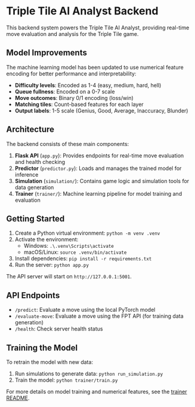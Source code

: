 # Triple Tile AI Analyst Backend

This backend system powers the Triple Tile AI Analyst, providing real-time move evaluation and analysis for the Triple Tile game.

## Model Improvements

The machine learning model has been updated to use numerical feature encoding for better performance and interpretability:

- **Difficulty levels**: Encoded as 1-4 (easy, medium, hard, hell)
- **Queue fullness**: Encoded on a 0-7 scale
- **Move outcomes**: Binary 0/1 encoding (loss/win)
- **Matching tiles**: Count-based features for each layer
- **Output labels**: 1-5 scale (Genius, Good, Average, Inaccuracy, Blunder)

## Architecture

The backend consists of these main components:

1. **Flask API** (`app.py`): Provides endpoints for real-time move evaluation and health checking
2. **Predictor** (`predictor.py`): Loads and manages the trained model for inference
3. **Simulation** (`simulation/`): Contains game logic and simulation tools for data generation
4. **Trainer** (`trainer/`): Machine learning pipeline for model training and evaluation

## Getting Started

1. Create a Python virtual environment: `python -m venv .venv`
2. Activate the environment:
   - Windows: `.\.venv\Scripts\activate`
   - macOS/Linux: `source .venv/bin/activate`
3. Install dependencies: `pip install -r requirements.txt`
4. Run the server: `python app.py`

The API server will start on `http://127.0.0.1:5001`.

## API Endpoints

- `/predict`: Evaluate a move using the local PyTorch model
- `/evaluate-move`: Evaluate a move using the FPT API (for training data generation)
- `/health`: Check server health status

## Training the Model

To retrain the model with new data:

1. Run simulations to generate data: `python run_simulation.py`
2. Train the model: `python trainer/train.py`

For more details on model training and numerical features, see the [trainer README](trainer/README.md). 